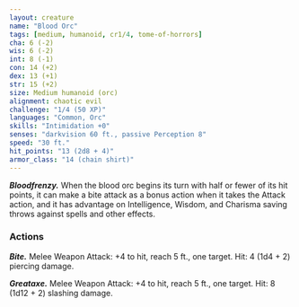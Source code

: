 ```yaml
---
layout: creature
name: "Blood Orc"
tags: [medium, humanoid, cr1/4, tome-of-horrors]
cha: 6 (-2)
wis: 6 (-2)
int: 8 (-1)
con: 14 (+2)
dex: 13 (+1)
str: 15 (+2)
size: Medium humanoid (orc)
alignment: chaotic evil
challenge: "1/4 (50 XP)"
languages: "Common, Orc"
skills: "Intimidation +0"
senses: "darkvision 60 ft., passive Perception 8"
speed: "30 ft."
hit_points: "13 (2d8 + 4)"
armor_class: "14 (chain shirt)"
---
```


***Bloodfrenzy.*** When the blood orc begins its turn with half or fewer of
its hit points, it can make a bite attack as a bonus action when it takes
the Attack action, and it has advantage on Intelligence, Wisdom, and
Charisma saving throws against spells and other effects.

### Actions

***Bite.*** Melee Weapon Attack: +4 to hit, reach 5 ft., one target. Hit: 4 (1d4 + 2) piercing damage.

***Greataxe.*** Melee Weapon Attack: +4 to hit, reach 5 ft., one target. Hit: 8 (1d12 + 2) slashing damage.
